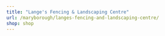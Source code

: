 ```yaml
---
title: "Lange's Fencing & Landscaping Centre"
url: /maryborough/langes-fencing-and-landscaping-centre/
shop: shop
---
```


